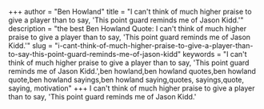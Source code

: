 +++
author = "Ben Howland"
title = "I can't think of much higher praise to give a player than to say, 'This point guard reminds me of Jason Kidd.'"
description = "the best Ben Howland Quote: I can't think of much higher praise to give a player than to say, 'This point guard reminds me of Jason Kidd.'"
slug = "i-cant-think-of-much-higher-praise-to-give-a-player-than-to-say-this-point-guard-reminds-me-of-jason-kidd"
keywords = "I can't think of much higher praise to give a player than to say, 'This point guard reminds me of Jason Kidd.',ben howland,ben howland quotes,ben howland quote,ben howland sayings,ben howland saying,quotes, sayings,quote, saying, motivation"
+++
I can't think of much higher praise to give a player than to say, 'This point guard reminds me of Jason Kidd.'

